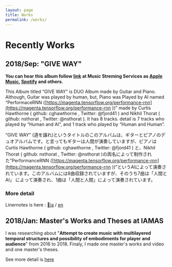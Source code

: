 ```yaml
---
layout: page
title: Works
permalink: /works/
---
```


# Recently Works

## 2018/Sep: "GIVE WAY"

**You can hear this album follow [link](https://amu.se/album/dropcontrol-give-way) at Music Streming Services as [Apple Music](https://itunes.apple.com/jp/album/give-way-feat-hiroshi-yamato/1436711712), [Spotify](https://open.spotify.com/album/4tb9sYUWMAmHDyGwnCyXu2) and others.**

This Album titled “GIVE WAY” is DUO Album made by Guitar and Piano. Although, Guitar was played by human, but, Piano was Played by AI named “PerformaceRNN ([https://magenta.tensorflow.org/performance-rnn](https://magenta.tensorflow.org/performance-rnn ))” made by  Curtis Hawthorne ( github: cghawthorne ,  Twitter: @fjord41 ) and Nikhil Thorat ( github: nsthorat , Twitter: @nsthorat ). It has 8 tracks. detail is 7 tracks who played by “Human and AI”, and 1 track who played by “Human and Human”.

“GIVE WAY” (道を譲れ)というタイトルのこのアルバムは、ギターとピアノのデュオアルバムです。と言ってもギターは人間が演奏していますが、ピアノはCurtis Hawthorne ( github: cghawthorne ,  Twitter: @fjord41 ) と、Nikhil Thorat ( github: nsthorat , Twitter: @nsthorat )の両名によって制作された”PerformanceRNN ([https://magenta.tensorflow.org/performance-rnn](https://magenta.tensorflow.org/performance-rnn ))”というAIによって演奏されています。このアルバムには8曲収録されていますが、そのうち7曲は「人間とAI」  によって演奏され、1曲は「人間と人間」によって演奏されています。

### More detail
Linernotes is here : [ja](/2018/09/28/give-way-liner-notes-ja.html) / [en](/2018/09/28/give-way-liner-notes-en.html)


## 2018/Jan: Master's Works and Theses at IAMAS

I was researching about "**Attempt to create music with multilayered temporal structures and possibility of embodiments for player and audience**" from 2016 to 2018. Finaly, I made one master's works and video and one master's theses.

See more detail is [here](/2018/09/25/masters-works-and-theses-at-iamas.html)
